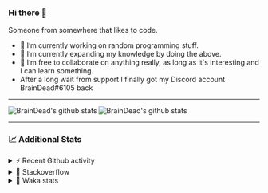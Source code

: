 ### Hi there 👋

Someone from somewhere that likes to code.

- 🔭 I’m currently working on random programming stuff.
- 🌱 I’m currently expanding my knowledge by doing the above.
- 👯 I’m free to collaborate on anything really, as long as it's interesting and I can learn something.
- After a long wait from support I finally got my Discord account BrainDead#6105 back
<hr>


<img alt="BrainDead's github stats" align="left" src="https://github-readme-stats.vercel.app/api?username=albertopoljak&count_private=true&show_icons=true&theme=radical&hide_border=true"/>
<img alt="BrainDead's github stats" align="left" src="https://github-readme-stats.vercel.app/api/top-langs/?username=albertopoljak&layout=compact&theme=radical&hide_border=true&card_width=250"/>
<br clear="left"/>

<hr>

### 📈 Additional Stats

<details>
  <summary>⚡ Recent Github activity</summary>
  <br/>

  <!--START_SECTION:activity-->
1. ❗️ Opened issue [#81889](https://github.com/odoo/odoo/issues/81889) in [odoo/odoo](https://github.com/odoo/odoo)
2. 🗣 Commented on [#64](https://github.com/HuyaneMatsu/hata/issues/64) in [HuyaneMatsu/hata](https://github.com/HuyaneMatsu/hata)
3. 💪 Opened PR [#64](https://github.com/HuyaneMatsu/hata/pull/64) in [HuyaneMatsu/hata](https://github.com/HuyaneMatsu/hata)
4. 🗣 Commented on [#158](https://github.com/Tortoise-Community/Tortoise-BOT/issues/158) in [Tortoise-Community/Tortoise-BOT](https://github.com/Tortoise-Community/Tortoise-BOT)
5. 🗣 Commented on [#32](https://github.com/albertopoljak/Licensy/issues/32) in [albertopoljak/Licensy](https://github.com/albertopoljak/Licensy)
  <!--END_SECTION:activity-->
</details>

<details>
  <summary>👀 Stackoverflow</summary>

  [![Omid Nikrah StackOverflow](https://github-readme-stackoverflow.vercel.app/?userID=11311072&theme=dark)](https://stackoverflow.com/users/11311072/braindead)

</details>

<details>
  <summary>🤖 Waka stats</summary>
  <br/>

  <!--START_SECTION:waka-->
![Profile Views](http://img.shields.io/badge/Profile%20Views-3-blue)

![Lines of code](https://img.shields.io/badge/From%20Hello%20World%20I%27ve%20Written-284713%20lines%20of%20code-blue)

**🐱 My Github Data** 

> 🏆 833 Contributions in the Year 2021
 > 
> 📦 148.9 kB Used in Github's Storage 
 > 
> 💼 Opted to Hire
 > 
> 📜 33 Public Repositories 
 > 
> 🔑 8 Private Repositories  
 > 
**I'm an Early 🐤** 

```text
🌞 Morning    186 commits    █████░░░░░░░░░░░░░░░░░░░░   23.11% 
🌆 Daytime    325 commits    ██████████░░░░░░░░░░░░░░░   40.37% 
🌃 Evening    202 commits    ██████░░░░░░░░░░░░░░░░░░░   25.09% 
🌙 Night      92 commits     ██░░░░░░░░░░░░░░░░░░░░░░░   11.43%

```
📅 **I'm Most Productive on Tuesday** 

```text
Monday       127 commits    ████░░░░░░░░░░░░░░░░░░░░░   15.78% 
Tuesday      165 commits    █████░░░░░░░░░░░░░░░░░░░░   20.5% 
Wednesday    155 commits    ████░░░░░░░░░░░░░░░░░░░░░   19.25% 
Thursday     132 commits    ████░░░░░░░░░░░░░░░░░░░░░   16.4% 
Friday       87 commits     ██░░░░░░░░░░░░░░░░░░░░░░░   10.81% 
Saturday     60 commits     █░░░░░░░░░░░░░░░░░░░░░░░░   7.45% 
Sunday       79 commits     ██░░░░░░░░░░░░░░░░░░░░░░░   9.81%

```


📊 **This Week I Spent My Time On** 

```text
💬 Programming Languages: 
XML                      6 hrs 27 mins       █████████░░░░░░░░░░░░░░░░   37.47% 
Python                   6 hrs 25 mins       █████████░░░░░░░░░░░░░░░░   37.3% 
Gettext Catalog          2 hrs 24 mins       ███░░░░░░░░░░░░░░░░░░░░░░   13.93% 
textmate                 53 mins             █░░░░░░░░░░░░░░░░░░░░░░░░   5.2% 
Text                     52 mins             █░░░░░░░░░░░░░░░░░░░░░░░░   5.07%

🐱‍💻 Projects: 
odoo_14                  17 hrs 12 mins      █████████████████████████   99.86% 
culjak                   1 min               ░░░░░░░░░░░░░░░░░░░░░░░░░   0.14%

💻 Operating System: 
Linux                    17 hrs 13 mins      █████████████████████████   100.0%

```

**I Mostly Code in Python** 

```text
Python                   29 repos            ███████████████████░░░░░░   78.38% 
Java                     4 repos             ██░░░░░░░░░░░░░░░░░░░░░░░   10.81% 
HTML                     2 repos             █░░░░░░░░░░░░░░░░░░░░░░░░   5.41% 
TypeScript               1 repo              ░░░░░░░░░░░░░░░░░░░░░░░░░   2.7% 
JavaScript               1 repo              ░░░░░░░░░░░░░░░░░░░░░░░░░   2.7%

```



 Last Updated on 30/12/2021
<!--END_SECTION:waka-->
</details>
